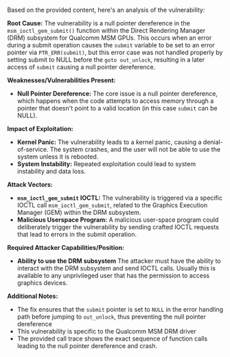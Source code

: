 Based on the provided content, here's an analysis of the vulnerability:

**Root Cause:**
The vulnerability is a null pointer dereference in the `msm_ioctl_gem_submit()` function within the Direct Rendering Manager (DRM) subsystem for Qualcomm MSM GPUs. This occurs when an error during a submit operation causes the `submit` variable to be set to an error pointer via `PTR_ERR(submit)`, but this error case was not handled properly by setting submit to NULL before the `goto out_unlock`, resulting in a later access of `submit` causing a null pointer dereference.

**Weaknesses/Vulnerabilities Present:**
- **Null Pointer Dereference:** The core issue is a null pointer dereference, which happens when the code attempts to access memory through a pointer that doesn't point to a valid location (in this case `submit` can be NULL).

**Impact of Exploitation:**
- **Kernel Panic:** The vulnerability leads to a kernel panic, causing a denial-of-service. The system crashes, and the user will not be able to use the system unless it is rebooted.
- **System Instability:** Repeated exploitation could lead to system instability and data loss.

**Attack Vectors:**
- **`msm_ioctl_gem_submit` IOCTL:** The vulnerability is triggered via a specific IOCTL call `msm_ioctl_gem_submit`, related to the Graphics Execution Manager (GEM) within the DRM subsystem.
- **Malicious Userspace Program:** A malicious user-space program could deliberately trigger the vulnerability by sending crafted IOCTL requests that lead to errors in the submit operation.

**Required Attacker Capabilities/Position:**
- **Ability to use the DRM subsystem** The attacker must have the ability to interact with the DRM subsystem and send IOCTL calls. Usually this is available to any unprivileged user that has the permission to access graphics devices.

**Additional Notes:**
- The fix ensures that the `submit` pointer is set to `NULL` in the error handling path before jumping to `out_unlock`, thus preventing the null pointer dereference
- This vulnerability is specific to the Qualcomm MSM DRM driver
- The provided call trace shows the exact sequence of function calls leading to the null pointer dereference and crash.